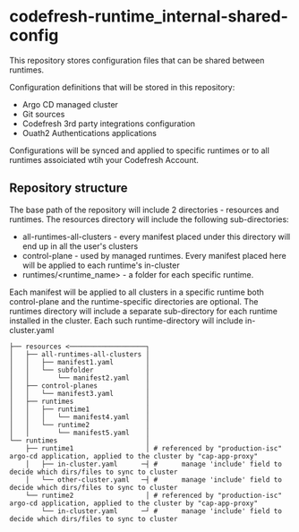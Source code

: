 # codefresh-runtime_internal-shared-config
This repository stores configuration files that can be shared between runtimes.

Configuration definitions that will be stored in this repository:
- Argo CD managed cluster
- Git sources
- Codefresh 3rd party integrations configuration
- Ouath2 Authentications applications

Configurations will be synced and applied to specific runtimes or to all runtimes assoiciated wtih your Codefresh Account.

## Repository structure
The base path of the repository will include 2 directories - resources and runtimes.
The resources directory will include the following sub-directories:
- all-runtimes-all-clusters - every manifest placed under this directory will end up in all the user's clusters
- control-plane - used by managed runtimes. Every manifest placed here will be applied to each runtime's in-cluster
- runtimes/<runtime_name> - a folder for each specific runtime. 
 
Each manifest will be applied to all clusters in a specific runtime
both control-plane and the runtime-specific directories are optional.
The runtimes directory will include a separate sub-directory for each runtime installed in the cluster. Each such runtime-directory will include in-cluster.yaml


```
├── resources <───────────────────┐
│   ├── all-runtimes-all-clusters │
│   │   ├── manifest1.yaml        │
│   │   └── subfolder             │
│   │       └── manifest2.yaml    │
│   ├── control-planes            │
│   │   └── manifest3.yaml        │
│   ├── runtimes                  │
│   │   ├── runtime1              │
│   │   │   └── manifest4.yaml    │
│   │   └── runtime2              │
│   │       └── manifest5.yaml    │
└── runtimes                      │
    ├── runtime1                  │ # referenced by "production-isc" argo-cd application, applied to the cluster by "cap-app-proxy"
    │   ├── in-cluster.yaml      ─┤ #      manage 'include' field to decide which dirs/files to sync to cluster
    │   └── other-cluster.yaml   ─┤ #      manage 'include' field to decide which dirs/files to sync to cluster
    └── runtime2                  │ # referenced by "production-isc" argo-cd application, applied to the cluster by "cap-app-proxy"
        └── in-cluster.yaml      ─┘ #      manage 'include' field to decide which dirs/files to sync to cluster
```
